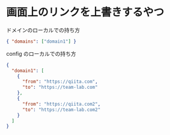 # 画面上のリンクを上書きするやつ

ドメインのローカルでの持ち方

```json
{ "domains": ["domain1"] }
```

config のローカルでの持ち方

```json
{
  "domain1": [
    {
      "from": "https://qiita.com",
      "to": "https://team-lab.com"
    },
    {
      "from": "https://qiita.com2",
      "to": "https://team-lab.com2"
    }
  ]
}
```
